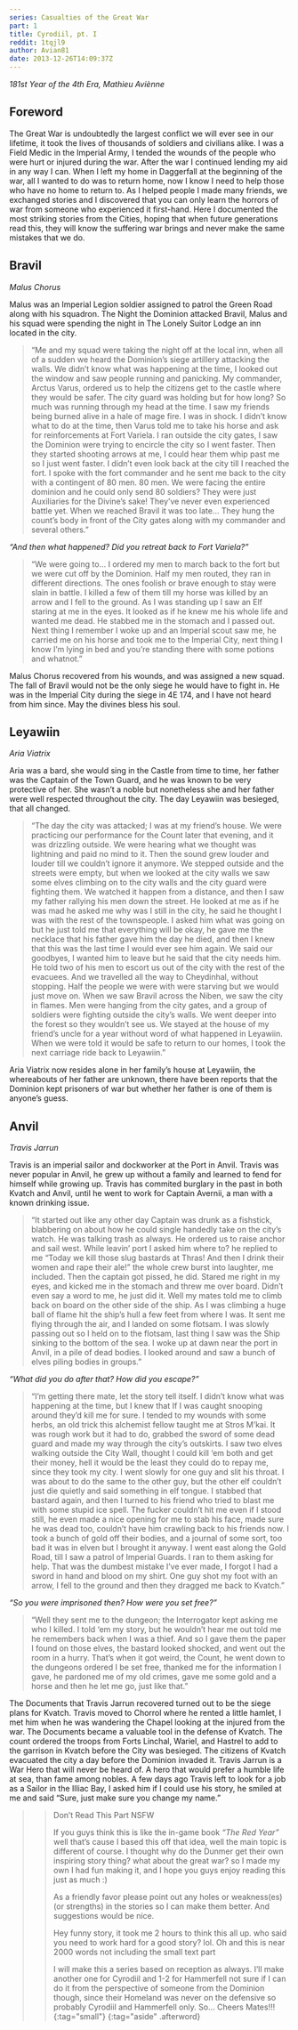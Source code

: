 ```yaml
---
series: Casualties of the Great War
part: 1
title: Cyrodiil, pt. I
reddit: 1tqjl9
author: Avian81
date: 2013-12-26T14:09:37Z
---
```


*181st Year of the 4th Era, Mathieu Aviènne*

## Foreword

The Great War is undoubtedly the largest conflict we will ever see in our
lifetime, it took the lives of thousands of soldiers and civilians alike. I was
a Field Medic in the Imperial Army, I tended the wounds of the people who were
hurt or injured during the war. After the war I continued lending my aid in any
way I can. When I left my home in Daggerfall at the beginning of the war, all I
wanted to do was to return home, now I know I need to help those who have no
home to return to. As I helped people I made many friends, we exchanged stories
and I discovered that you can only learn the horrors of war from someone who
experienced it first-hand. Here I documented the most striking stories from the
Cities, hoping that when future generations read this, they will know the
suffering war brings and never make the same mistakes that we do.

## Bravil

*Malus Chorus*

Malus was an Imperial Legion soldier assigned to patrol the Green Road along
with his squadron. The Night the Dominion attacked Bravil, Malus and his squad
were spending the night in The Lonely Suitor Lodge an inn located in the city.

> “Me and my squad were taking the night off at the local inn, when all of a
> sudden we heard the Dominion’s siege artillery attacking the walls. We didn’t
> know what was happening at the time, I looked out the window and saw people
> running and panicking. My commander, Arctus Varus, ordered us to help the
> citizens get to the castle where they would be safer. The city guard was
> holding but for how long? So much was running through my head at the time. I
> saw my friends being burned alive in a hale of mage fire. I was in shock. I
> didn’t know what to do at the time, then Varus told me to take his horse and
> ask for reinforcements at Fort Variela. I ran outside the city gates, I saw
> the Dominion were trying to encircle the city so I went faster. Then they
> started shooting arrows at me, I could hear them whip past me so I just went
> faster. I didn’t even look back at the city till I reached the fort. I spoke
> with the fort commander and he sent me back to the city with a contingent of
> 80 men. 80 men. We were facing the entire dominion and he could only send 80
> soldiers? They were just Auxiliaries for the Divine’s sake! They’ve never even
> experienced battle yet. When we reached Bravil it was too late… They hung the
> count’s body in front of the City gates along with my commander and several
> others.”

*“And then what happened? Did you retreat back to Fort Variela?”*

> “We were going to… I ordered my men to march back to the fort but we were cut
> off by the Dominion. Half my men routed, they ran in different directions. The
> ones foolish or brave enough to stay were slain in battle. I killed a few of
> them till my horse was killed by an arrow and I fell to the ground. As I was
> standing up I saw an Elf staring at me in the eyes. It looked as if he knew me
> his whole life and wanted me dead. He stabbed me in the stomach and I passed
> out. Next thing I remember I woke up and an Imperial scout saw me, he carried
> me on his horse and took me to the Imperial City, next thing I know I’m lying
> in bed and you’re standing there with some potions and whatnot.”

Malus Chorus recovered from his wounds, and was assigned a new squad. The fall
of Bravil would not be the only siege he would have to fight in. He was in the
Imperial City during the siege in 4E 174, and I have not heard from him since.
May the divines bless his soul.

## Leyawiin

*Aria Viatrix*

Aria was a bard, she would sing in the Castle from time to time, her father was
the Captain of the Town Guard, and he was known to be very protective of her.
She wasn’t a noble but nonetheless she and her father were well respected
throughout the city. The day Leyawiin was besieged, that all changed.

> “The day the city was attacked; I was at my friend’s house. We were practicing
> our performance for the Count later that evening, and it was drizzling
> outside. We were hearing what we thought was lightning and paid no mind to it.
> Then the sound grew louder and louder till we couldn’t ignore it anymore. We
> stepped outside and the streets were empty, but when we looked at the city
> walls we saw some elves climbing on to the city walls and the city guard were
> fighting them. We watched it happen from a distance, and then I saw my father
> rallying his men down the street. He looked at me as if he was mad he asked
> me why was I still in the city, he said he thought I was with the rest of the
> townspeople. I asked him what was going on but he just told me that everything
> will be okay, he gave me the necklace that his father gave him the day he
> died, and then I knew that this was the last time I would ever see him again.
> We said our goodbyes, I wanted him to leave but he said that the city needs
> him. He told two of his men to escort us out of the city with the rest of the
> evacuees. And we travelled all the way to Cheydinhal, without stopping. Half
> the people we were with were starving but we would just move on. When we saw
> Bravil across the Niben, we saw the city in flames. Men were hanging from the
> city gates, and a group of soldiers were fighting outside the city’s walls. We
> went deeper into the forest so they wouldn’t see us. We stayed at the house of
> my friend’s uncle for a year without word of what happened in Leyawiin. When
> we were told it would be safe to return to our homes, I took the next carriage
> ride back to Leyawiin.”

Aria Viatrix now resides alone in her family’s house at Leyawiin, the
whereabouts of her father are unknown, there have been reports that the Dominion
kept prisoners of war but whether her father is one of them is anyone’s guess.

## Anvil

*Travis Jarrun*

Travis is an imperial sailor and dockworker at the Port in Anvil. Travis was
never popular in Anvil, he grew up without a family and learned to fend for
himself while growing up. Travis has commited burglary in the past in both
Kvatch  and Anvil, until he went to work for Captain Avernii, a man with a known
drinking issue.

> “It started out like any other day Captain was drunk as a fishstick,
> blabbering on about how he could single handedly take on the city’s watch. He
> was talking trash as always. He ordered us to raise anchor and sail west.
> While leavin’ port I asked him where to? he replied to me “Today we kill those
> slug bastards at Thras! And then I drink their women and rape their ale!” the
> whole crew burst into laughter, me included. Then the captain got pissed, he
> did. Stared me right in my eyes, and kicked me in the stomach and threw me
> over board. Didn’t even say a word to me, he just did it. Well my mates told
> me to climb back on board on the other side of the ship. As I was climbing a
> huge ball of flame hit the ship’s hull a few feet from where I was. It sent me
> flying through the air, and I landed on some flotsam. I was slowly passing out
> so I held on to the flotsam, last thing I saw was the Ship sinking to the
> bottom of the sea. I woke up at dawn near the port in Anvil, in a pile of dead
> bodies. I looked around and saw a bunch of elves piling bodies in groups.”

*“What did you do after that? How did you escape?”*

> “I’m getting there mate, let the story tell itself. I didn’t know what was
> happening at the time, but I knew that If I was caught snooping around they’d
> kill me for sure. I tended to my wounds with some herbs, an old trick this
> alchemist fellow taught me at Stros M’kai. It was rough work but it had to do,
> grabbed the sword of some dead guard and made my way through the city’s
> outskirts. I saw two elves walking outside the City Wall, thought  I could
> kill ‘em both and get their money, hell it would be the least they could do to
> repay me, since they took my city. I went slowly for one guy and slit his
> throat. I was about to do the same to the other guy, but the other elf
> couldn’t just die quietly and said something in elf tongue. I stabbed that
> bastard again, and then I turned to his friend who tried to blast me with some
> stupid ice spell. The fucker couldn’t hit me even if I stood still, he even
> made a nice opening for me to stab his face, made sure he was dead too,
> couldn’t have him crawling back to his friends now. I took a bunch of gold off
> their bodies, and a journal of some sort, too bad it was in elven but I
> brought it anyway. I went east along the Gold Road, till I saw a patrol of
> Imperial Guards. I ran to them asking for help. That was the dumbest mistake
> I’ve ever made, I forgot I had a sword in hand and blood on my shirt. One guy
> shot my foot with an arrow, I fell to the ground and then they dragged me back
> to Kvatch.”

*“So you were imprisoned then? How were you set free?”*

> “Well they sent me to the dungeon; the Interrogator kept asking me who I
> killed. I told ‘em my story, but he wouldn’t hear me out told me he remembers
> back when I was a thief. And so I gave them the paper I found on those elves,
> the bastard looked shocked, and went out the room in a hurry. That’s when it
> got weird, the Count, he went down to the dungeons ordered I be set free,
> thanked me for the information I gave, he pardoned me of my old crimes, gave
> me some gold and a horse and then he let me go, just like that.”

The Documents that Travis Jarrun recovered turned out to be the siege plans for
Kvatch. Travis moved to Chorrol where he rented a little hamlet, I met him when
he was wandering the Chapel looking at the injured from the war. The Documents
became a valuable tool in the defense of Kvatch. The count ordered the troops
from Forts Linchal, Wariel, and Hastrel to add to the garrison in Kvatch before
the City was besieged. The citizens of Kvatch evacuated the city a day before
the Dominion invaded it. Travis Jarrun is a War Hero that will never be heard
of. A hero that would prefer a humble life at sea, than fame among nobles. A few
days ago Travis left to look for a job as a Sailor in the Illiac Bay, I asked
him if I could use his story, he smiled at me and said “Sure, just make sure you
change my name.”

> > Don’t Read This Part NSFW
> >
> > If you guys think this is like the in-game book *“The Red Year”* well that’s
> > cause I based this off that idea, well the main topic is different of
> > course. I thought why do the Dunmer get their own inspiring story thing?
> > what about the great war? so I made my own I had fun making it, and I hope
> > you guys enjoy reading this just as much :)
> >
> > As a friendly favor please point out any holes or weakness(es) (or
> > strengths) in the stories so I can make them better. And suggestions would
> > be nice.
> >
> > Hey funny story, it took me 2 hours to think this all up. who said you need
> > to work hard for a good story? lol. Oh and this is near 2000 words not
> > including the small text part
> >
> > I will make this a series based on reception as always. I’ll make another
> > one for Cyrodiil and 1-2 for Hammerfell not sure if I can do it from the
> > perspective of someone from the Dominion though, since their Homeland was
> > never on the defensive so probably Cyrodiil and Hammerfell only. So… Cheers
> > Mates!!!
> {:tag="small"}
{:tag="aside" .afterword}
